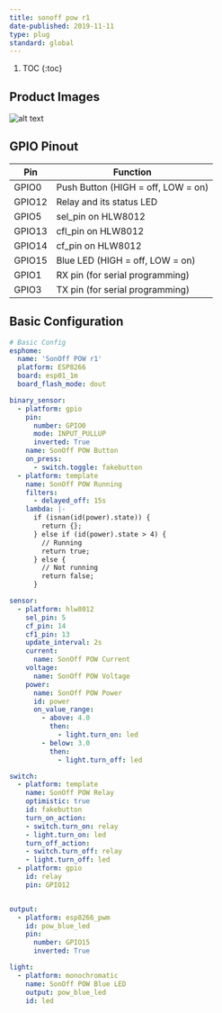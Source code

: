 ```yaml
---
title: sonoff pow r1
date-published: 2019-11-11
type: plug
standard: global
---
```


1. TOC
{:toc}

## Product Images

![alt text](/assets/images/sonoff-pow-r1/inside.jpg "inside")

## GPIO Pinout

| Pin     | Function                           |
|---------|------------------------------------|
| GPIO0   | Push Button (HIGH = off, LOW = on) |
| GPIO12  | Relay and its status LED           |
| GPIO5   | sel_pin on HLW8012                 |
| GPIO13  | cfl_pin on HLW8012                 |
| GPIO14  | cf_pin on HLW8012                  |
| GPIO15  | Blue LED (HIGH = off, LOW = on)    |
| GPIO1   | RX pin (for serial programming)    |
| GPIO3   | TX pin (for serial programming)    |

## Basic Configuration

```yaml
# Basic Config
esphome:
  name: 'SonOff POW r1'
  platform: ESP8266
  board: esp01_1m
  board_flash_mode: dout

binary_sensor:
  - platform: gpio
    pin:
      number: GPIO0
      mode: INPUT_PULLUP
      inverted: True
    name: SonOff POW Button
    on_press:
      - switch.toggle: fakebutton
  - platform: template
    name: SonOff POW Running
    filters:
      - delayed_off: 15s
    lambda: |-
      if (isnan(id(power).state)) {
        return {};
      } else if (id(power).state > 4) {
        // Running
        return true;
      } else {
        // Not running
        return false;
      }

sensor:
  - platform: hlw8012
    sel_pin: 5
    cf_pin: 14
    cf1_pin: 13
    update_interval: 2s
    current:
      name: SonOff POW Current
    voltage:
      name: SonOff POW Voltage
    power:
      name: SonOff POW Power
      id: power
      on_value_range:
        - above: 4.0
          then:
            - light.turn_on: led
        - below: 3.0
          then:
            - light.turn_off: led

switch:
  - platform: template
    name: SonOff POW Relay
    optimistic: true
    id: fakebutton
    turn_on_action:
    - switch.turn_on: relay
    - light.turn_on: led
    turn_off_action:
    - switch.turn_off: relay
    - light.turn_off: led
  - platform: gpio
    id: relay
    pin: GPIO12


output:
  - platform: esp8266_pwm
    id: pow_blue_led
    pin:
      number: GPIO15
      inverted: True

light:
  - platform: monochromatic
    name: SonOff POW Blue LED
    output: pow_blue_led
    id: led
```
